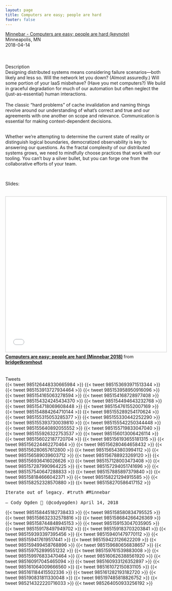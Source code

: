 ```yaml
---
layout: page
title: Computers are easy; people are hard
footer: false
---
```


<div class="views-field views-field-nothing">        <span class="field-content views-field-field-details"><a href="https://minnestar.org/announcing-minnebar13-session-0-speaker-bridget-kromhout/">Minnebar - Computers are easy; people are hard (keynote)</a><br>Minneapolis, MN<br><span class="date-display-start">2018-04-14</span></span></div>
<br>

<br>
<br>
Description
<br>
Designing distributed systems means considering failure scenarios—both likely and less so. Will the network let you down? (Almost assuredly.) Will some portion of your IaaS misbehave? (Have you met computers?) We build in graceful degradation for much of our automation but often neglect the (just-as-essential) human interactions.

<br>
<br>
The classic “hard problems” of cache invalidation and naming things revolve around our understanding of what’s correct and true and our agreements with one another on scope and relevance. Communication is essential for making context-dependent decisions.
<br>
<br>

Whether we’re attempting to determine the current state of reality or distinguish logical boundaries, democratized observability is key to answering our questions. As the fractal complexity of our distributed systems grows, we need to mindfully choose practices that work with our tooling. You can’t buy a silver bullet, but you can forge one from the collaborative efforts of your team.

<br>

Slides:

<br>

<iframe src="//www.slideshare.net/slideshow/embed_code/key/jvfhrQDaV62IhF" width="595" height="485" frameborder="0" marginwidth="0" marginheight="0" scrolling="no" style="border:1px solid #CCC; border-width:1px; margin-bottom:5px; max-width: 100%;" allowfullscreen> </iframe> <div style="margin-bottom:5px"> <strong> <a href="//www.slideshare.net/bridgetkromhout/computers-are-easy-people-are-hard-minnebar-2018" title="Computers are easy; people are hard (Minnebar 2018)" target="_blank">Computers are easy; people are hard (Minnebar 2018)</a> </strong> from <strong><a href="https://www.slideshare.net/bridgetkromhout" target="_blank">bridgetkromhout</a></strong> </div>

<br>

Tweets
<br>
{{< tweet 985126448330665984 >}}
{{< tweet 985153693971513344 >}}
{{< tweet 985153913727934464 >}}
{{< tweet 985153958950916096 >}}
{{< tweet 985154165063278594 >}}
{{< tweet 985154168728977408 >}}
{{< tweet 985154324245434370 >}}
{{< tweet 985154494643232768 >}}
{{< tweet 985154718069608448 >}}
{{< tweet 985154761552007169 >}}
{{< tweet 985154884264710144 >}}
{{< tweet 985155289254170624 >}}
{{< tweet 985155315053285377 >}}
{{< tweet 985155330442252290 >}}
{{< tweet 985155393730039810 >}}
{{< tweet 985155542250344448 >}}
{{< tweet 985155640892055552 >}}
{{< tweet 985155719833047040 >}}
{{< tweet 985155926322753537 >}}
{{< tweet 985156013006426114 >}}
{{< tweet 985156022187720704 >}}
{{< tweet 985156193655181315 >}}
{{< tweet 985156224462270464 >}}
{{< tweet 985156280464658432 >}}
{{< tweet 985156280657612800 >}}
{{< tweet 985156543803994112 >}}
{{< tweet 985156589039603712 >}}
{{< tweet 985156788923269120 >}}
{{< tweet 985156936416026626 >}}
{{< tweet 985157128003473408 >}}
{{< tweet 985157287990964225 >}}
{{< tweet 985157294051741696 >}}
{{< tweet 985157540647288833 >}}
{{< tweet 985157885897379840 >}}
{{< tweet 985158184666042371 >}}
{{< tweet 985158221294915585 >}}
{{< tweet 985158252328570880 >}}
{{< tweet 985158270586417152 >}}
<pre>
Iterate out of legacy. #truth #Minnebar

— Cody Ogden 🎃 (@codyogden) April 14, 2018
</pre>
{{< tweet 985158445182738433 >}}
{{< tweet 985158580834795525 >}}
{{< tweet 985158632332578816 >}}
{{< tweet 985158684266426369 >}}
{{< tweet 985158744848945153 >}}
{{< tweet 985159153047035905 >}}
{{< tweet 985159178497949702 >}}
{{< tweet 985159183703203841 >}}
{{< tweet 985159393397395456 >}}
{{< tweet 985159401479770112 >}}
{{< tweet 985159417619517441 >}}
{{< tweet 985159423126622209 >}}
{{< tweet 985159499458768896 >}}
{{< tweet 985159680656838657 >}}
{{< tweet 985159752899551232 >}}
{{< tweet 985159761539883008 >}}
{{< tweet 985159976833470464 >}}
{{< tweet 985160626388561920 >}}
{{< tweet 985160917045465094 >}}
{{< tweet 985160933126352897 >}}
{{< tweet 985161064009666560 >}}
{{< tweet 985161072150831105 >}}
{{< tweet 985161184415502336 >}}
{{< tweet 985161282193182720 >}}
{{< tweet 985190831811330048 >}}
{{< tweet 985197485818826752 >}}
{{< tweet 985214322220716033 >}}
{{< tweet 985264050933256192 >}}
